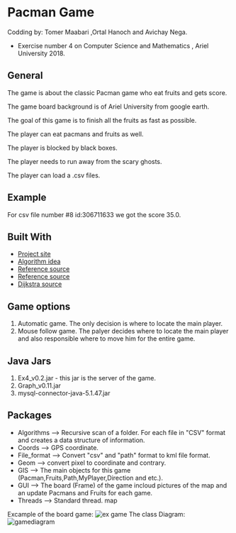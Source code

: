 # Pacman Game
Codding by: Tomer Maabari ,Ortal Hanoch and Avichay Nega.
* Exercise number 4 on Computer Science and Mathematics , Ariel University 2018.

## General
The game is about the classic Pacman game who eat fruits and gets score.

The game board background is of Ariel University from google earth.

The goal of this game is to finish all the fruits as fast as possible.

The player can eat pacmans and fruits as well.

The player is blocked by black boxes.

The player needs to run away from the scary ghosts.

The player can load a .csv files.

## Example
For csv file number #8 id:306711633 we got the score 35.0.

## Built With
* [Project site](https://github.com/benmoshe/OOP_EX2-EX4)
* [Algorithm idea](https://neos-guide.org/content/multiple-traveling-salesman-problem-mtsp)
* [Reference source](https://coderanch.com/t/338737/java/draw-points-Java)
* [Reference source](https://javatutorial.net/display-text-and-graphics-java-jframe)
* [Dijkstra source](https://www.baeldung.com/java-dijkstra)

## Game options
1) Automatic game. The only decision is where to locate the main player.
2) Mouse follow game. The palyer decides where to locate the main player and also responsible where to move him for the entire game.

## Java Jars
1) Ex4_v0.2.jar - this jar is the server of the game.
2) Graph_v0.11.jar
3) mysql-connector-java-5.1.47.jar

## Packages
* Algorithms --> Recursive scan of a folder. For each file in "CSV" format and creates a data structure of information.
* Coords --> GPS coordinate.
* File_format --> Convert "csv" and "path" format to kml file format.
* Geom --> convert pixel to coordinate and contrary.
* GIS --> The main objects for this game (Pacman,Fruits,Path,MyPlayer,Direction and etc.).
* GUI --> The board (Frame) of the game incloud pictures of the map and an update Pacmans and Fruits for each game.
* Threads --> Standard thread. map

Excample of the board game:
![ex game](https://user-images.githubusercontent.com/44768171/50734645-8aa9b100-11aa-11e9-984f-d4787c037e8a.png)
The class Diagram:
![gamediagram](https://user-images.githubusercontent.com/44768171/50905690-0cf4d800-142c-11e9-8889-0e3257a3b683.jpg)
